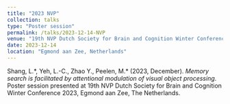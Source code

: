 ```yaml
---
title: "2023 NVP"
collection: talks
type: "Poster session"
permalink: /talks/2023-12-14-NVP
venue: "19th NVP Dutch Society for Brain and Cognition Winter Conference 2023"
date: 2023-12-14
location: "Egmond aan Zee, Netherlands"
---
```


Shang, L.\*, Yeh, L.-C., Zhao Y., Peelen, M.\* (2023, December). *Memory search is facilitated by attentional modulation of visual object processing*. Poster session presented at 19th NVP Dutch Society for Brain and Cognition Winter Conference 2023, Egmond aan Zee, The Netherlands.

